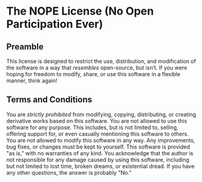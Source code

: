 # The NOPE License (No Open Participation Ever)
## Preamble
This license is designed to restrict the use, distribution, and modification of the software 
in a way that *resembles* open-source, but isn’t. If you were hoping for freedom to modify, 
share, or use this software in a flexible manner, think again!
## Terms and Conditions
You are *strictly prohibited* from modifying, copying, distributing, or creating derivative 
works based on this software. You are not allowed to use this software for any purpose. This 
includes, but is not limited to, selling, offering support for, or even casually mentioning 
this software to others. You are not allowed to modify this software in any way. Any 
improvements, bug fixes, or changes must be kept to yourself. This software is provided "as 
is," with no warranties of any kind. You acknowledge that the author is not responsible for any 
damage caused by using this software, including but not limited to lost time, broken dreams, 
or existential dread.
If you have any other questions, the answer is probably "No."